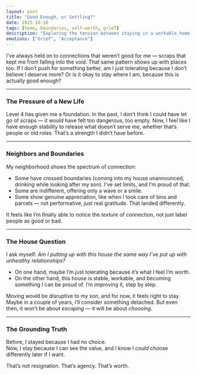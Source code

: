 ```yaml
---
layout: post
title: "Good Enough, or Settling?"
date: 2025-10-18
tags: [home, boundaries, self-worth, grief]
description: "Exploring the tension between staying in a workable home and the old pattern of tolerating scraps, finding agency and groundedness in choice."
emotions: ["Grief", "Acceptance"]
---
```


I’ve always held on to connections that weren’t good for me — scraps that kept me from falling into the void. That same pattern shows up with places too. If I don’t push for something better, am I just tolerating because I don’t believe I deserve more? Or is it okay to stay where I am, because this is actually good enough?

---

### The Pressure of a New Life
Level 4 has given me a foundation. In the past, I don’t think I could have let go of scraps — it would have felt too dangerous, too empty. Now, I feel like I have enough stability to release what doesn’t serve me, whether that’s people or old roles. That’s a strength I didn’t have before.

---

### Neighbors and Boundaries
My neighborhood shows the spectrum of connection:
- Some have crossed boundaries (coming into my house unannounced, drinking while looking after my son). I’ve set limits, and I’m proud of that.
- Some are indifferent, offering only a wave or a smile.  
- Some show genuine appreciation, like when I took care of bins and parcels — not performative, just real gratitude. That landed differently.

It feels like I’m finally able to notice the *texture* of connection, not just label people as good or bad.  

---

### The House Question
I ask myself: *Am I putting up with this house the same way I’ve put up with unhealthy relationships?*  
- On one hand, maybe I’m just tolerating because it’s what I feel I’m worth.  
- On the other hand, this house is stable, workable, and becoming something I can be proud of. I’m improving it, step by step.  

Moving would be disruptive to my son, and for now, it feels right to stay. Maybe in a couple of years, I’ll consider something detached. But even then, it won’t be about *escaping* — it will be about *choosing*.  

---

### The Grounding Truth
Before, I stayed because I had no choice.  
Now, I stay because I can see the value, and I know I *could* choose differently later if I want.  

That’s not resignation. That’s agency. That’s worth.  
